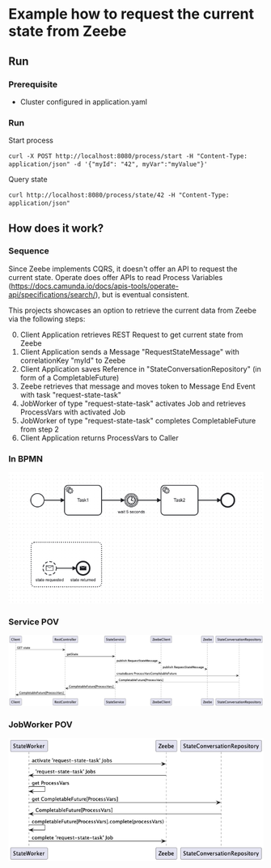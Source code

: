 # Example how to request the current state from Zeebe


## Run

### Prerequisite
- Cluster configured in application.yaml

### Run

Start process
```
curl -X POST http://localhost:8080/process/start -H "Content-Type: application/json" -d '{"myId": "42", myVar":"myValue"}'
```

Query state
```
curl http://localhost:8080/process/state/42 -H "Content-Type: application/json"
```


## How does it work?

### Sequence
Since Zeebe implements CQRS, it doesn't offer an API to request the current state.
Operate does offer APIs to read Process Variables (https://docs.camunda.io/docs/apis-tools/operate-api/specifications/search/), but is eventual consistent.

This projects showcases an option to retrieve the current data from Zeebe via the following steps:

0. Client Application retrieves REST Request to get current state from Zeebe
1. Client Application sends a Message "RequestStateMessage" with correlationKey "myId" to Zeebe
2. Client Application saves Reference in "StateConversationRepository" (in form of a CompletableFuture)
2. Zeebe retrieves that message and moves token to Message End Event with task "request-state-task"
3. JobWorker of type "request-state-task" activates Job and retrieves ProcessVars with activated Job
4. JobWorker of type "request-state-task" completes CompletableFuture from step 2
5. Client Application returns ProcessVars to Caller


### In BPMN
<img src="docs/request_state_in_bpmn.png">

### Service POV
<img src="docs/request_state_in_service.png">

### JobWorker POV
<img src="docs/request_state_in_worker.png">
